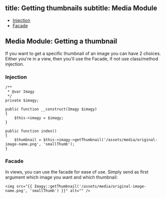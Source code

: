title: Getting thumbnails
subtitle: Media Module
-------

- [Injection](#injection)
- [Facade](#facade)

## Media Module: Getting a thumbnail

If you want to get a specific thumbnail of an image you can have 2 choices. Either you're in a view, then you'll use the Facade, if not use class/method injection.

### <a name="injection" class="anchor" href="#injection"></a> Injection

``` .language-php
/**
 * @var Imagy
 */
private $imagy;

public function __construct(Imagy $imagy)
{
    $this->imagy = $imagy;
}

public function index()
{
	$thumbnail = $this->imagy->getThumbnail('/assets/media/original-image-name.png', 'smallThumb');
}
```


### <a name="facade" class="anchor" href="#facade"></a> Facade

In views, you can use the facade for ease of use. Simply send as first argument which image you want and which thumbnail:

``` .language-markup
<img src="{{ Imagy::getThumbnail('/assets/media/original-image-name.png', 'smallThumb') }}" alt="" />
```

